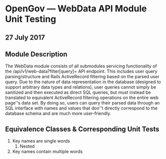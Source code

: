 # OpenGov — WebData API Module Unit Testing
## 27 July 2017

## Module Description
The WebData module consists of all submodules servicing functionality of the /api/v1/web-data?filter[query]=<query> API endpoint. This includes user query parsing/structure and Rails ActiveRecord filtering based on the parsed user query. Due to the nature of data representation in the database (designed to support arbitrary data types and relations), user queries cannot simply be sanitized and then executed as direct SQL queries, but must instead be translated to equivalent ActiveRecord filtering operations on the entire web page''s data set. By doing so, users can query their parsed data through an SQL interface with names and values that don''t directly correspond to the database schema and are much more user-friendly.

## Equivalence Classes & Corresponding Unit Tests
1. Key names are single words
    1. Nested
2. Key names contain multiple words
